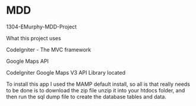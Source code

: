 MDD
===

1304-EMurphy-MDD-Project

What this project uses

CodeIgniter - The MVC framework

Google Maps API

CodeIgniter Google Maps V3 API Library located


To install this app I used the MAMP default install, so all is that really needs to be done is to download the zip file unzip it into your htdocs folder, and then run the sql dump file to create the database tables and data.
